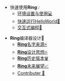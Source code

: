 * 快速使用**Ring**💡
  - [环境设置与使用💻](./markdown/环境设置.md)
  - [快速运行HelloWorld🎉](./markdown/快速运行HelloWorld.md)
  - [交互式编程🏁](./markdown/交互式编程.md)

- **Ring**编译器设计🔨
  - [**Ring**名字来源⚡](./markdown/Ring名字来源.md)
  - [**Ring**设计思想🔥](./markdown/Ring设计思想.md)
  - [**Ring**历史版本🗑](./markdown/历史版本.md)
  - [**Ring**未来展望📈](./markdown/未来展望.md)
  - [Contributer    🧠](./markdown/contributer.md)